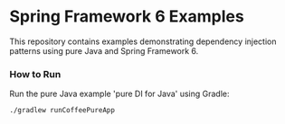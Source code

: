 # Spring Framework 6 Examples

This repository contains examples demonstrating dependency injection patterns using pure Java and Spring Framework 6.


### How to Run

Run the pure Java example 'pure DI for Java' using Gradle:
```bash
./gradlew runCoffeePureApp
```
